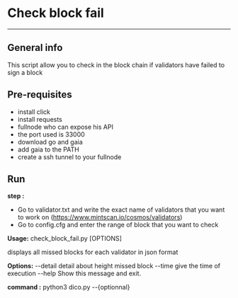 # Check block fail
---
## General info

This script allow you to check in the block chain if validators have failed to sign a block

## Pre-requisites

+ install click
+ install requests
+ fullnode who can expose his API
+ the port used is 33000
+ download go and gaia
+ add gaia to the PATH
+ create a ssh tunnel to your fullnode

## Run

**step :**

+ Go to validator.txt and write the exact name of validators that you want to work on (https://www.mintscan.io/cosmos/validators)
+ Go to config.cfg and enter the range of block that you want to check

**Usage:** check_block_fail.py [OPTIONS]

  displays all missed blocks for each validator in json format

**Options:**
  --detail  detail about height missed block
  --time    give the time of execution
  --help    Show this message and exit.


**command :** python3 dico.py --{optionnal}

